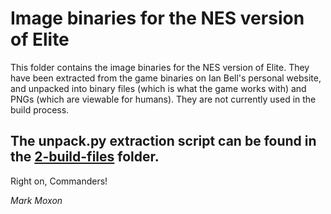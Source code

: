 # Image binaries for the NES version of Elite

This folder contains the image binaries for the NES version of Elite. They have been extracted from the game binaries on Ian Bell's personal website, and unpacked into binary files (which is what the game works with) and PNGs (which are viewable for humans). They are not currently used in the build process.

The unpack.py extraction script can be found in the [2-build-files](../2-build-files) folder.
---

Right on, Commanders!

_Mark Moxon_